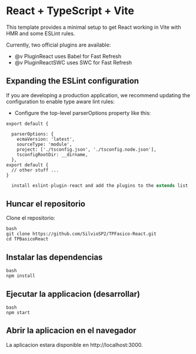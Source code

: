 # React + TypeScript + Vite

This template provides a minimal setup to get React working in Vite with HMR and some ESLint rules.

Currently, two official plugins are available:

- @v PluginReact uses Babel for Fast Refresh
- @v PluginReactSWC uses SWC for Fast Refresh

## Expanding the ESLint configuration

If you are developing a production application, we recommend updating the configuration to enable type aware lint rules:

- Configure the top-level parserOptions property like this:

```jc
export default {

  parserOptions: {
    ecmaVersion: 'latest',
    sourceType: 'module',
    project: ['./tsconfig.json', './tsconfig.node.json'],
    tsconfigRootDir: __dirname,
  },
export default {
  // other stuff ...
}
```

```js
  install eslint-plugin-react and add the plugins to the extends list
```

## Huncar el repositorio

Clone el repositorio:

```
bash
git clone https://github.com/SilvioSP2/TPFasico-React.git
cd TPBasicoReact
```

## Instalar las dependencias


```
bash
npm install
```

## Ejecutar la applicacion (desarrollar)


```
bash
npm start
```

## Abrir la aplicacion en el navegador

La aplicacion estara disponible en http://localhost:3000.
